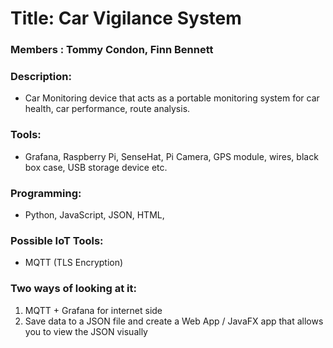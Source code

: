 # Title: Car Vigilance System

### Members : Tommy Condon, Finn Bennett

### Description:
- Car Monitoring device that acts as a portable monitoring system for car health, car performance, route analysis.

### Tools: 
- Grafana, Raspberry Pi, SenseHat, Pi Camera, GPS module, wires, black box case, USB storage device etc.

### Programming:
- Python, JavaScript, JSON, HTML, 

### Possible IoT Tools:
- MQTT (TLS Encryption)

### Two ways of looking at it: 
1. MQTT + Grafana for internet side
2. Save data to a JSON file and create a Web App / JavaFX app that allows you to view the JSON visually
